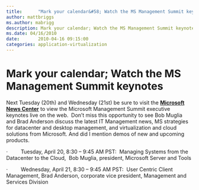 ```yaml
---
title:      "Mark your calendar&#58; Watch the MS Management Summit keynotes"
author: mattbriggs
ms.author: mabrigg
description: Mark your calendar; Watch the MS Management Summit keynotes
ms.date: 04/16/2010
date:       2010-04-16 09:15:00
categories: application-virtualization
---
```

# Mark your calendar; Watch the MS Management Summit keynotes

Next Tuesday (20th) and Wednesday (21st) be sure to visit the [**Microsoft News Center**](https://www.microsoft.com/presspass/presskits/infrastructure/Default.aspx) to view the Microsoft Management Summit executive keynotes live on the web.  Don’t miss this opportunity to see Bob Muglia and Brad Anderson discuss the latest IT Management news, MS strategies for datacenter and desktop management, and virtualization and cloud solutions from Microsoft. And did I mention demos of new and upcoming products.

·         Tuesday, April 20, 8:30 – 9:45 AM PST:  Managing Systems from the Datacenter to the Cloud,  Bob Muglia, president, Microsoft Server and Tools 

·         Wednesday, April 21, 8:30 – 9:45 AM PST:  User Centric Client Management, Brad Anderson, corporate vice president, Management and Services Division

 
